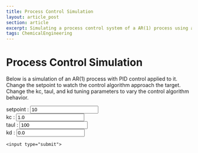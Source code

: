 ```yaml
---
title: Process Control Simulation
layout: article_post
section: article
excerpt: Simulating a process control system of a AR(1) process using a PI controller. 
tags: ChemicalEngineering
---
```



# Process Control Simulation

Below is a simulation of an AR(1) process with PID control applied to it. 
Change the setpoint to watch the control algorithm approach the target. 
Change the kc, tauI, and kd tuning parameters to vary the control algorithm behavior. 


<canvas id="chart" class="chartjs" width="300" height="150"></canvas>
<script src="https://cdnjs.cloudflare.com/ajax/libs/Chart.js/2.5.0/Chart.min.js"></script>
<form action="#" onsubmit="update_params();return false">
    <!-- Phi: <input type="text" id="phi_id" value ="0.95"><br> -->
    <!-- standard deviation: <input type="text" id="standard_deviation_id" value ="1.0"><br> -->
    <!-- Sample period (ms) : <input type="text" id="samplePeriod_id" value = "100"><br> -->
    setpoint : <input type="text" id="setpoint_id" value = "10"><br>
    kc : <input type="text" id="kc_id" value = "1.0"><br>
    tauI : <input type="text" id="tauI_id" value= "100"><br>
    kd : <input type="text" id="kd_id" value = "0.0"><br>

    <input type="submit">

</form>

<script>
'use strict';
var phi = 0.9;
var standard_deviation = 1; 
var dt = 200; 

var error = 0 ;
var errorPrev = error;
var u = 0;
var u_prev = 0;
var start_time; 
var y_setpoint = 10;
var kc = 1;
var tauI = 100;
var kd = 0; 
var G = .1;
var sumForIntegral = 0


// returns a gaussian random function with the given mean and stdev.
function gaussian(mean, stdev) {
    // variance of uniform distribution = 1/12 (b-a)^2 *wikipedia
    // dif =  (b-a) 
    let dif = stdev*12.0;
    let max = mean + dif/2.0;
    let min = mean - dif/2.0;
    let n = 100;
    let i = 0
    let sum = 0;
    for (i = 0; i < n; i ++) {
      sum += (Math.random() * (max - min) ) + min;
    }
    return sum/n;
}

function update_params() {
  let input; 
  let x; 
    input = document.getElementById("kc_id").value; 
    if( input != "") {
      x = parseFloat(input); 
      if (isNaN(x)){
        window.alert("kc must be a valid number.");
        document.getElementById("kc_id").value = "";
        return; 
      } 
      else {
        kc = x;
      }
    }
    input = document.getElementById("kd_id").value; 
    if( input != "") {
      x = parseFloat(input); 
      if (isNaN(x)){
        window.alert("kd must be a valid number.");
        document.getElementById("kd_id").value = "";
        return; 
      } 
      else {
        kd = x;
      }
    }
    input = document.getElementById("setpoint_id").value; 
    if( input != "") {
      x = parseFloat(input); 
      if (isNaN(x)){
        window.alert("setpoint must be a valid number.");
        document.getElementById("setpoint_id").value = "";
        return; 
      } 
      else {
        y_setpoint = x;
      }
    }
    input = document.getElementById("tauI_id").value; 
    if( input != "") {
      x = parseFloat(input); 
      if (isNaN(x)){
        window.alert("tauI must be a valid number.");
        document.getElementById("tauI_id").value = "";
        return; 
      } 
      else {
        tauI = x;
      }
    }
}

var start_time = new Date().getTime();

var chart = new Chart(document.getElementById("chart"),
    {"type":"line",
        "data":{
          "labels":[],
          "datasets":[
            {
              "label":"Measurement",
              "data":[],
              "fill":false,
              "borderColor":"rgb(75, 192, 192)",
              "lineTension":0.1
            },
            {
              "label":"Input",
              "data":[],
              "fill":false,
              "borderColor":"rgb(175, 12, 192)",
              "lineTension":0.1
            }
            ]
          },
        "options":{}
    },
);


function addData(chart, label, data, series_name) {
    chart.data.datasets.forEach((dataset) => {
      if(dataset.label == series_name){
        if(chart.data.labels[chart.data.labels.length-1]!=label){
            chart.data.labels.push(label);
        }
        dataset.data.push(data);
      }
    });
    chart.update();
}

function removeData(chart) {
    chart.data.labels.shift();
    chart.data.datasets.forEach((dataset) => {
        dataset.data.shift();
    });
    chart.update();
}


function time_series_fn(last_y){
    var next_y = phi*last_y + gaussian(0,standard_deviation);;// 
    return next_y;
}

function timed_callback() {
  var current_time = new Date();
  let s = ((current_time - start_time)/1000);
  
  let length = chart.data.datasets[0].data.length;

  if( length>1 ){
    var y_nminus1 = chart.data.datasets[0].data[length-1];
    var y_nminus2 = chart.data.datasets[0].data[length-2];
  } else {
    var y_nminus1 = 0;
    var y_nminus2 = 0;
    addData(chart, s, y_nminus1, "Measurement");
  }

  let y = time_series_fn(y_nminus1);
  errorPrev = error;
  error = y_setpoint - y ;
  // console.log("y: " + y);
  sumForIntegral += kc/tauI*error;
  let propInt = 1 + kc * error + dt * sumForIntegral;
  // let u = propInt;
  let u = propInt + kc * kd/dt * ( y_nminus1 - y_nminus2 );
  
  y = y + G*u;
    console.log(y)
    console.log(u)
  addData(chart, s, y, "Measurement");
  addData(chart, s, u, "Input");
  if(chart.data.labels.length > 50) { removeData(chart)};
  setTimeout(timed_callback, dt);
}



setTimeout(timed_callback, dt);

</script>
